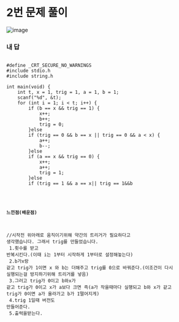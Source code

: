 # 2번 문제 풀이
![image](https://user-images.githubusercontent.com/81015704/119354993-abbdbe80-bcdf-11eb-9bd4-b0743105e283.png)

### 내 답
<pre><code>
#define _CRT_SECURE_NO_WARNINGS
#include stdio.h
#include string.h

int main(void) {
	int t, x = 1, trig = 1, a = 1, b = 1;
	scanf("%d", &t);
	for (int i = 1; i < t; i++) {
		if (b == x && trig == 1) {
			x++;
			b++;
			trig = 0;
		}else
		if (trig == 0 && b == x || trig == 0 && a < x) {
			a++;
			b--;
		}else
		if (a == x && trig == 0) {
			x++;
			a++;
			trig = 1;
		}else
		if (trig == 1 && a == x|| trig == 1&&b<x) {
			a--;
			b++;
		}
	}
	printf("%d/%d", a, b);
}
</code></pre>


#### 느낀점(배운점)

//시작전 위아래로 움직이기위해 약간의 트리거가 필요하다고 생각했습니다. 그래서 trig를 만들었습니다.<br>
1.횟수를 받고 반복시킨다.(이때 i는 1부터 시작하게 1부터로 설정해놓는다)<br>
2.b가x랑 같고 trig가 1이면 x 와 b는 더해주고 trig를 0으로 바꿔준다.(이조건이 다시 실행되는걸 방지하기위해 트리거를 넣음)<br>
3.그러고 trig가 0이고 b와x가 같고 trig가 0이고 x가 a보다 크면 즉(a가 작을때마다 실행되고 b와 x가 같고 trig가 0이면 a가 올라가고 b가 1떨어지게)<br>
4.trig 1일때 버전도 만들어준다.<br>
5.출력을받는다.
